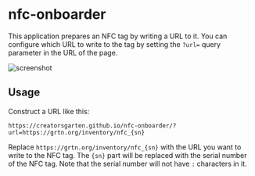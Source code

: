 # nfc-onboarder

This application prepares an NFC tag by writing a URL to it. You can configure which URL to write to the tag by setting the `?url=` query parameter in the URL of the page.

![screenshot](https://github.com/creatorsgarten/nfc-onboarder/assets/193136/184448af-0cd6-4fb5-a188-a0f4e99622fb)

## Usage

Construct a URL like this:

```
https://creatorsgarten.github.io/nfc-onboarder/?url=https://grtn.org/inventory/nfc_{sn}
```

Replace `https://grtn.org/inventory/nfc_{sn}` with the URL you want to write to the NFC tag. The `{sn}` part will be replaced with the serial number of the NFC tag. Note that the serial number will not have `:` characters in it.
